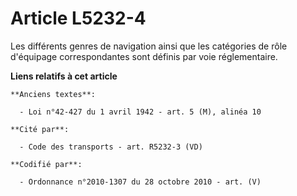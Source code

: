 # Article L5232-4

Les différents genres de navigation ainsi que les catégories de rôle d'équipage correspondantes sont définis par voie
réglementaire.

**Liens relatifs à cet article**

	**Anciens textes**:

	  - Loi n°42-427 du 1 avril 1942 - art. 5 (M), alinéa 10

	**Cité par**:

	  - Code des transports - art. R5232-3 (VD)

	**Codifié par**:

	  - Ordonnance n°2010-1307 du 28 octobre 2010 - art. (V)
